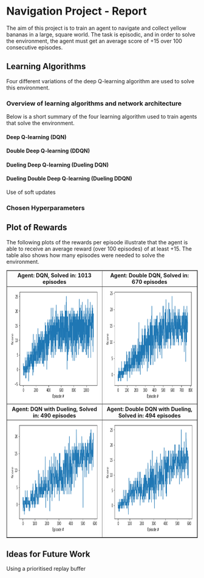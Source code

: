 # Navigation Project - Report

The aim of this project is to train an agent to navigate and collect yellow bananas in a large, square world. The task is episodic, and in order to solve the environment, the agent must get an average score of +15 over 100 consecutive episodes.


## Learning Algorithms

Four different variations of the deep Q-learning algorithm are used to solve this environment. 

### Overview of learning algorithms and network architecture

Below is a short summary of the four learning algorithm used to train agents that solve the environment.

#### Deep Q-learning (DQN) 

#### Double Deep Q-learning (DDQN)

#### Dueling Deep Q-learning (Dueling DQN)

#### Dueling Double Deep Q-learning (Dueling DDQN)


Use of soft updates

### Chosen Hyperparameters


## Plot of Rewards

The following plots of the rewards per episode illustrate that the agent is able to receive an average reward (over 100 episodes) of at least +15. The table also shows how many episodes were needed to solve the environment.

<table style="width:100%" border=1>
  <tr>
    <th align=center>Agent: DQN, Solved in: 1013 episodes</th>
    <th align=center>Agent: Double DQN, Solved in: 670 episodes</th> 
  </tr>
  <tr>
    <td align=center><img src="images/dqn_scores.png" width="400" height="300" /></td>
    <td align=center><img src="images/ddqn_scores.png" width="400" height="300" /></td>
  </tr>
  <tr>
    <th align=center>Agent: DQN with Dueling, Solved in: 490 episodes</th>
    <th align=center>Agent: Double DQN with Dueling, Solved in: 494 episodes</th>
  </tr>
  <tr>
    <td align=center><img src="images/duel_dqn_scores.png" width="400" height="300" /></td>
    <td align=center><img src="images/duel_ddqn_scores.png" width="400" height="300" /></td>
  </tr>
</table>


## Ideas for Future Work

Using a prioritised replay buffer 

